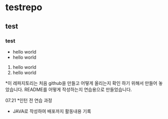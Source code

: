 # testrepo
## test
### test

* hello world
* hello world

1. hello world
2. hello world

*이 레파지토리는 처음 github을 만들고 어떻게 올리는지 확인 하기 위해서 만들어 놓았습니다.
README를 어떻게 작성하는지 연습용으로 만들었습니다.

07.21
*인턴 전 연습 과정
 - JAVA로 작성하여 배포까지 활동내용 기록

